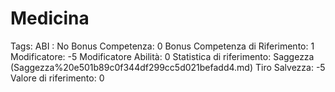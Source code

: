 # Medicina

Tags: ABI
: No
Bonus Competenza: 0
Bonus Competenza di Riferimento: 1
Modificatore: -5
Modificatore  Abilità: 0
Statistica di riferimento: Saggezza (Saggezza%20e501b89c0f344df299cc5d021befadd4.md)
Tiro Salvezza: -5
Valore di riferimento: 0